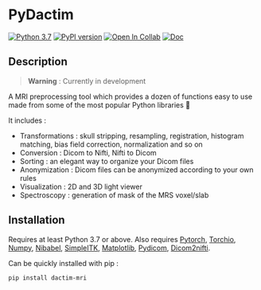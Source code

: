 # PyDactim

[![Python 3.7](https://img.shields.io/badge/python-3.7-blue.svg)](https://www.python.org/downloads/release/python-370/)
[![PyPI version](https://img.shields.io/pypi/v/dactim_mri?label=PyPI%20version&logo=python&logoColor=white)](https://pypi.org/project/dactim-mri/)
[![Open In Collab](https://colab.research.google.com/assets/colab-badge.svg)](https://colab.research.google.com/github/PierreFayolle/Dactim_MRI/blob/master/tests/transformation.ipynb)
[![Doc](https://img.shields.io/readthedocs/dactim_mri?label=Docs&logo=Read%20the%20Docs)](https://dactim-mri.readthedocs.io/en/latest/)


## Description

> **Warning**
: Currently in development

A MRI preprocessing tool which provides a dozen of functions easy to use made from some of the most popular Python libraries 🚀

It includes :
  - Transformations : skull stripping, resampling, registration, histogram matching, bias field correction, normalization and so on
  - Conversion : Dicom to Nifti, Nifti to Dicom
  - Sorting : an elegant way to organize your Dicom files 
  - Anonymization : Dicom files can be anonymized according to your own rules
  - Visualization : 2D and 3D light viewer
  - Spectroscopy : generation of mask of the MRS voxel/slab

## Installation

Requires at least Python 3.7 or above. Also requires [Pytorch](https://github.com/pytorch/pytorch), [Torchio](https://github.com/fepegar/torchio), [Numpy](https://github.com/numpy/numpy), [Nibabel](https://github.com/nipy/nibabel), [SimpleITK](https://github.com/SimpleITK/SimpleITK), [Matplotlib](https://github.com/matplotlib/matplotlib), [Pydicom](https://github.com/pydicom/pydicom), [Dicom2nifti](https://github.com/icometrix/dicom2nifti).

Can be quickly installed with pip :

```
pip install dactim-mri
```
